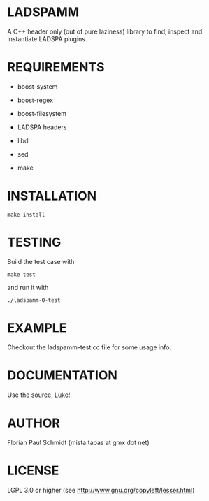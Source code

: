 # LADSPAMM

A C++ header only (out of pure laziness) library to find, inspect and instantiate LADSPA plugins.

# REQUIREMENTS

* boost-system

* boost-regex

* boost-filesystem

* LADSPA headers

* libdl

* sed

* make

# INSTALLATION

    make install

# TESTING

Build the test case with

    make test
    
and run it with

    ./ladspamm-0-test

# EXAMPLE

Checkout the ladspamm-test.cc file for some usage info.

# DOCUMENTATION

Use the source, Luke!

# AUTHOR

Florian Paul Schmidt (mista.tapas at gmx dot net)

# LICENSE

LGPL 3.0 or higher (see http://www.gnu.org/copyleft/lesser.html)
